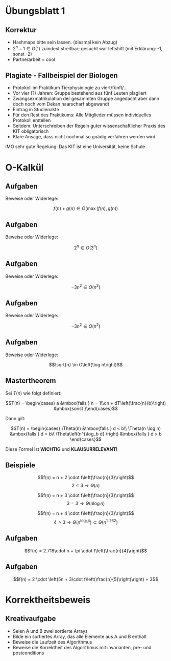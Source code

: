 Übungsblatt 1
=============

Korrektur
---------

* Hashmaps bitte sein lassen. (diesmal kein Abzug)
* $2^n - 1 \in O(1)$ zuindest streitbar; gesucht war leftshift (mit Erklärung: -1, sonst -2)
* Partnerarbeit = cool

Plagiate - Fallbeispiel der Biologen
------------------------------------

* Protokoll im Praktikum Tierphysiologie zu viert/fünft/…
* Vor vier (?) Jahren: Gruppe bestehend aus fünf Leuten plagiiert
* Zwangsexmatrikulation der gesammten Gruppe angedacht aber dann doch noch vom Dekan haarscharf abgewandt
* Eintrag in Studienakte
* Für den Rest des Praktikums: Alle Mitglieder müssen individuelles Protokoll erstellen
* Seitdem: Unterschreiben der Regeln guter wissenschaftlicher Praxis des KIT obligatorisch
* Klare Ansage, dass nicht nochmal so gnädig verfahren werden wird.


IMO sehr gute Regelung: Das KIT ist eine Universität, keine Schule


O-Kalkül
========

Aufgaben
--------

Beweise oder Widerlege:

$$f(n) + g(n) \in O\left(\max(f(n), g(n)\right)$$

Aufgaben
--------

Beweise oder Widerlege:

$$2^n \in O\left(3^n\right)$$

Aufgaben
--------

Beweise oder Widerlege:

$$-3n^2 \in O\left(n^2\right)$$

Aufgaben
--------

Beweise oder Widerlege:

$$-3n^2 \in O\left(n^2\right)$$

Aufgaben
--------

Beweise oder Widerlege:

$$\sqrt{n} \in O\left(\log n\right)$$

Mastertheorem
-------------
Sei $T(n)$ wie folgt definiert:

$$T(n) = \begin{cases} a &\mbox{falls } n = 1\\cn + dT\left(\frac{n}{b}\right) &\mbox{sonst }\end{cases}$$

Dann gilt:

$$T(n) = \begin{cases}
	\Theta(n) &\mbox{falls } d < b\\
	\Theta(n \log n) &\mbox{falls } d = b\\
	\Theta\left(n^{\log_b d} \right) &\mbox{falls } d > b
\end{cases}$$

Diese Formel ist **WICHTIG** und **KLAUSURRELEVANT!**

Beispiele
---------

$$f(n) = n + 2 \cdot f\left(\frac{n}{3}\right)$$
$$2 < 3 \Rightarrow \Theta(n)$$


$$f(n) = n + 3 \cdot f\left(\frac{n}{3}\right)$$
$$3 = 3 \Rightarrow \Theta(n \log n)$$


$$f(n) = n + 4 \cdot f\left(\frac{n}{3}\right)$$
$$4 > 3 \Rightarrow \Theta(n^{\log_3 4}) \subset \Theta\left(n^{1,262}\right)$$

Aufgaben
--------

$$f(n) = 2.718\cdot n + \pi \cdot f\left(\frac{n}{4}\right)$$


Aufgaben
--------

$$f(n) =  2 \cdot \left(5n + 3\cdot f\left(\frac{n}{5}\right)\right) + 3$$

Korrektheitsbeweis
==================

Kreativaufgabe
--------------

* Seien A und B zwei sortierte Arrays
* Bilde ein sortiertes Array, das alle Elemente aus A und B enthält
* Beweise die Laufzeit des Algorithmus
* Beweise die Korrektheit des Algorithmus mit invarianten, pre- und postconditions

